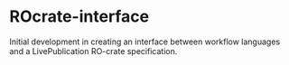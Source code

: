 # ROcrate-interface
Initial development in creating an interface between workflow languages and a LivePublication RO-crate specification. 

